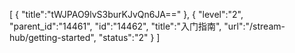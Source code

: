 [
	{
		"title":"tWJPAO9lvS3burKJvQn6JA=="
	},
	{
		"level":"2",
		"parent_id":"14461",
		"id":"14462",
		"title":"入门指南",
		"url":"/stream-hub/getting-started",
		"status":"2"
	}
]